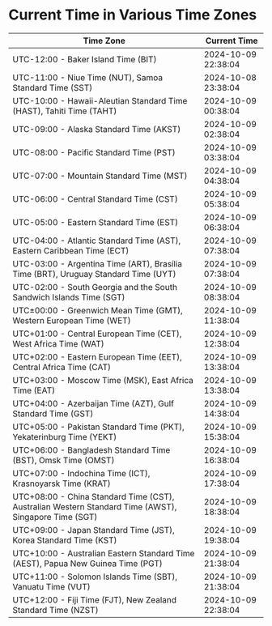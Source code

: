 # Current Time in Various Time Zones

| Time Zone | Current Time |
|-----------|--------------|
| UTC-12:00 - Baker Island Time (BIT) | 2024-10-09 22:38:04 |
| UTC-11:00 - Niue Time (NUT), Samoa Standard Time (SST) | 2024-10-08 23:38:04 |
| UTC-10:00 - Hawaii-Aleutian Standard Time (HAST), Tahiti Time (TAHT) | 2024-10-09 00:38:04 |
| UTC-09:00 - Alaska Standard Time (AKST) | 2024-10-09 02:38:04 |
| UTC-08:00 - Pacific Standard Time (PST) | 2024-10-09 03:38:04 |
| UTC-07:00 - Mountain Standard Time (MST) | 2024-10-09 04:38:04 |
| UTC-06:00 - Central Standard Time (CST) | 2024-10-09 05:38:04 |
| UTC-05:00 - Eastern Standard Time (EST) | 2024-10-09 06:38:04 |
| UTC-04:00 - Atlantic Standard Time (AST), Eastern Caribbean Time (ECT) | 2024-10-09 07:38:04 |
| UTC-03:00 - Argentina Time (ART), Brasília Time (BRT), Uruguay Standard Time (UYT) | 2024-10-09 07:38:04 |
| UTC-02:00 - South Georgia and the South Sandwich Islands Time (SGT) | 2024-10-09 08:38:04 |
| UTC±00:00 - Greenwich Mean Time (GMT), Western European Time (WET) | 2024-10-09 11:38:04 |
| UTC+01:00 - Central European Time (CET), West Africa Time (WAT) | 2024-10-09 12:38:04 |
| UTC+02:00 - Eastern European Time (EET), Central Africa Time (CAT) | 2024-10-09 13:38:04 |
| UTC+03:00 - Moscow Time (MSK), East Africa Time (EAT) | 2024-10-09 13:38:04 |
| UTC+04:00 - Azerbaijan Time (AZT), Gulf Standard Time (GST) | 2024-10-09 14:38:04 |
| UTC+05:00 - Pakistan Standard Time (PKT), Yekaterinburg Time (YEKT) | 2024-10-09 15:38:04 |
| UTC+06:00 - Bangladesh Standard Time (BST), Omsk Time (OMST) | 2024-10-09 16:38:04 |
| UTC+07:00 - Indochina Time (ICT), Krasnoyarsk Time (KRAT) | 2024-10-09 17:38:04 |
| UTC+08:00 - China Standard Time (CST), Australian Western Standard Time (AWST), Singapore Time (SGT) | 2024-10-09 18:38:04 |
| UTC+09:00 - Japan Standard Time (JST), Korea Standard Time (KST) | 2024-10-09 19:38:04 |
| UTC+10:00 - Australian Eastern Standard Time (AEST), Papua New Guinea Time (PGT) | 2024-10-09 21:38:04 |
| UTC+11:00 - Solomon Islands Time (SBT), Vanuatu Time (VUT) | 2024-10-09 21:38:04 |
| UTC+12:00 - Fiji Time (FJT), New Zealand Standard Time (NZST) | 2024-10-09 22:38:04 |
